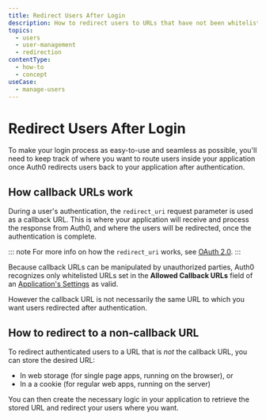 ```yaml
---
title: Redirect Users After Login
description: How to redirect users to URLs that have not been whitelisted
topics:
  - users
  - user-management
  - redirection
contentType:
  - how-to
  - concept
useCase:
  - manage-users
---
```

# Redirect Users After Login

To make your login process as easy-to-use and seamless as possible, you'll need to keep track of where you want to route users inside your application once Auth0 redirects users back to your application after authentication.

## How callback URLs work

During a user's authentication, the `redirect_uri` request parameter is used as a callback URL. This is where your application will receive and process the response from Auth0, and where the users will be redirected, once the authentication is complete.

::: note
For more info on how the `redirect_uri` works, see [OAuth 2.0](/protocols/oauth2).
:::

Because callback URLs can be manipulated by unauthorized parties, Auth0 recognizes only whitelisted URLs set in the **Allowed Callback URLs** field of an [Application's Settings](${manage_url}/#/applications/${account.clientId}/settings) as valid.

However the callback URL is not necessarily the same URL to which you want users redirected after authentication.

## How to redirect to a non-callback URL

To redirect authenticated users to a URL that is *not* the callback URL, you can store the desired URL:

- In web storage (for single page apps, running on the browser), or
- In a a cookie (for regular web apps, running on the server)

You can then create the necessary logic in your application to retrieve the stored URL and redirect your users where you want.

